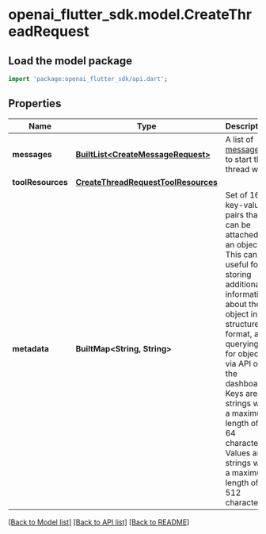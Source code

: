 # openai_flutter_sdk.model.CreateThreadRequest

## Load the model package
```dart
import 'package:openai_flutter_sdk/api.dart';
```

## Properties
Name | Type | Description | Notes
------------ | ------------- | ------------- | -------------
**messages** | [**BuiltList&lt;CreateMessageRequest&gt;**](CreateMessageRequest.md) | A list of [messages](/docs/api-reference/messages) to start the thread with. | [optional] 
**toolResources** | [**CreateThreadRequestToolResources**](CreateThreadRequestToolResources.md) |  | [optional] 
**metadata** | **BuiltMap&lt;String, String&gt;** | Set of 16 key-value pairs that can be attached to an object. This can be useful for storing additional information about the object in a structured format, and querying for objects via API or the dashboard.   Keys are strings with a maximum length of 64 characters. Values are strings with a maximum length of 512 characters.  | [optional] 

[[Back to Model list]](../README.md#documentation-for-models) [[Back to API list]](../README.md#documentation-for-api-endpoints) [[Back to README]](../README.md)


